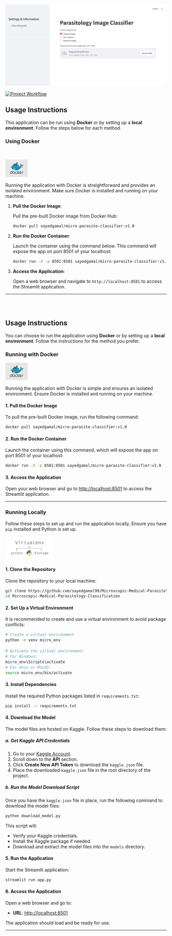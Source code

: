 <p align="center">
    <img src="images/app_screanshot_v1.png" alt="Cover - App screanshot" width="600"/>
</p>

[![Project Workflow](https://img.shields.io/badge/Project_Workflow-README-blue)](https://github.com/sayedgamal99/Microscopic-Medical-Parasitology-Classification/blob/master/README-Workflow.md)

## Usage Instructions

This application can be run using **Docker** or by setting up a **local environment**. Follow the steps below for each method.

### Using Docker

<br>

<p align="left">
    <img src="images/docker.png" alt="docker logo image" width="70"/>
</p>

Running the application with Docker is straightforward and provides an isolated environment. Make sure Docker is installed and running on your machine.

1. **Pull the Docker Image**:

   Pull the pre-built Docker image from Docker Hub:

   ```bash
   docker pull sayedgamal/micro-parasite-classifier:v1.0
   ```

2. **Run the Docker Container**:

   Launch the container using the command below. This command will expose the app on port 8501 of your localhost:

   ```bash
   docker run -d -p 8501:8501 sayedgamal/micro-parasite-classifier:v1.0
   ```

3. **Access the Application**:

   Open a web browser and navigate to `http://localhost:8501` to access the Streamlit application.

---

<br>
<br>


## Usage Instructions

You can choose to run the application using **Docker** or by setting up a **local environment**. Follow the instructions for the method you prefer.


### Running with Docker

<p align="left">
    <img src="images/docker.png" alt="Docker Logo" width="70"/>
</p>

Running the application with Docker is simple and ensures an isolated environment. Ensure Docker is installed and running on your machine.

#### 1. Pull the Docker Image

To pull the pre-built Docker image, run the following command:

```bash
docker pull sayedgamal/micro-parasite-classifier:v1.0
```

#### 2. Run the Docker Container

Launch the container using this command, which will expose the app on port 8501 of your localhost:

```bash
docker run -d -p 8501:8501 sayedgamal/micro-parasite-classifier:v1.0
```

#### 3. Access the Application

Open your web browser and go to [http://localhost:8501](http://localhost:8501) to access the Streamlit application.

---

### Running Locally

Follow these steps to set up and run the application locally. Ensure you have `pip` installed and Python is set up.

<p align="left">
    <img src="images/vnev.png" alt="Virtual Environment" width="150"/>
</p>

#### 1. Clone the Repository

Clone the repository to your local machine:

```bash
git clone https://github.com/sayedgamal99/Microscopic-Medical-Parasitology-Classification.git
cd Microscopic-Medical-Parasitology-Classification
```

#### 2. Set Up a Virtual Environment

It is recommended to create and use a virtual environment to avoid package conflicts:

```bash
# Create a virtual environment
python -m venv micro_env

# Activate the virtual environment
# For Windows:
micro_env\Scripts\activate
# For Unix or MacOS:
source micro_env/bin/activate
```

#### 3. Install Dependencies

Install the required Python packages listed in `requirements.txt`:

```bash
pip install -r requirements.txt
```

#### 4. Download the Model

The model files are hosted on Kaggle. Follow these steps to download them:

##### a. Get Kaggle API Credentials

1. Go to your [Kaggle Account](https://www.kaggle.com).
2. Scroll down to the **API** section.
3. Click **Create New API Token** to download the `kaggle.json` file.
4. Place the downloaded `kaggle.json` file in the root directory of the project.

##### b. Run the Model Download Script

Once you have the `kaggle.json` file in place, run the following command to download the model files:

```bash
python download_model.py
```

This script will:
- Verify your Kaggle credentials.
- Install the Kaggle package if needed.
- Download and extract the model files into the `models` directory.

#### 5. Run the Application

Start the Streamlit application:

```bash
streamlit run app.py
```

#### 6. Access the Application

Open a web browser and go to:

- **URL**: [http://localhost:8501](http://localhost:8501)

The application should load and be ready for use.


---

